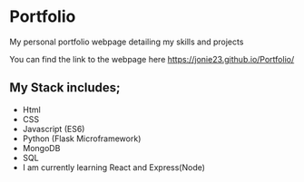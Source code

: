 # Portfolio
My personal portfolio webpage detailing my skills and projects


You can find the link to the webpage here https://jonie23.github.io/Portfolio/

## My Stack includes;
* Html
* CSS
* Javascript (ES6)
* Python (Flask Microframework)
* MongoDB
* SQL
* I am currently learning React and Express(Node)


